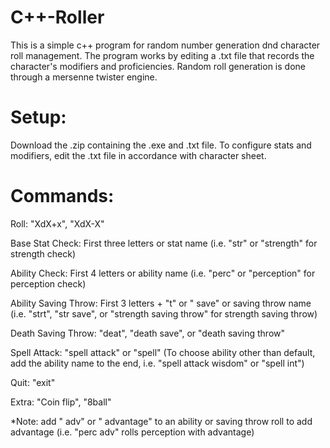 # C++-Roller
This is a simple c++ program for random number generation dnd character roll management. The program works by editing a .txt file that records the character's modifiers and proficiencies. Random roll generation is done through a mersenne twister engine.

# Setup:

Download the .zip containing the .exe and .txt file. To configure stats and modifiers, edit the .txt file in accordance with character sheet.

# Commands:

Roll: "XdX+x", "XdX-X"

Base Stat Check: First three letters or stat name (i.e. "str" or "strength" for strength check)

Ability Check: First 4 letters or ability name (i.e. "perc" or "perception" for perception check)

Ability Saving Throw: First 3 letters + "t" or " save" or saving throw name (i.e. "strt", "str save", or "strength saving throw" for strength saving throw)

Death Saving Throw: "deat", "death save", or "death saving throw"

Spell Attack: "spell attack" or "spell" (To choose ability other than default, add the ability name to the end, i.e. "spell attack wisdom" or "spell int")

Quit: "exit"

Extra: "Coin flip", "8ball"

*Note: add " adv" or " advantage" to an ability or saving throw roll to add advantage (i.e. "perc adv" rolls perception with advantage)
